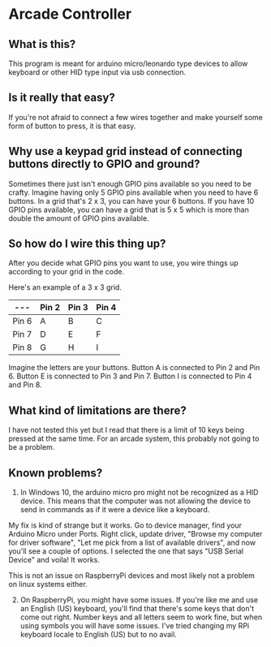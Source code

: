 # Arcade Controller

## What is this?

This program is meant for arduino micro/leonardo type devices to allow
keyboard or other HID type input via usb connection.

## Is it really that easy?

If you're not afraid to connect a few wires together and make yourself some
form of button to press, it is that easy.  

## Why use a keypad grid instead of connecting buttons directly to GPIO and ground?

Sometimes there just isn't enough GPIO pins available so you need to be crafty.  Imagine having only 5 GPIO pins available when you need to have 6 buttons.  In a grid that's 2 x 3, you can have your 6 buttons.  If you have 10 GPIO pins available, you can have a grid that is 5 x 5 which is more than double the amount of GPIO pins available.

## So how do I wire this thing up?

After you decide what GPIO pins you want to use, you wire things up according to your grid in the code.

Here's an example of a 3 x 3 grid.

--- | Pin 2 | Pin 3 | Pin 4
--- | --- | --- | ---
Pin 6 | A | B | C
Pin 7 | D | E | F
Pin 8 | G | H | I

Imagine the letters are your buttons.  Button A is connected to Pin 2 and Pin 6. Button E is connected to Pin 3 and Pin 7. Button I is connected to Pin 4 and Pin 8.

## What kind of limitations are there?

I have not tested this yet but I read that there is a limit of 10 keys being pressed at the same time.  For an arcade system, this probably not going to be a problem.  

## Known problems?

1.  In Windows 10, the arduino micro pro might not be recognized as a HID device.  This means that the computer was not allowing the device to send in commands as if it were a device like a keyboard.

My fix is kind of strange but it works.  Go to device manager, find your Arduino Micro under Ports. Right click, update driver, "Browse my computer for driver software", "Let me pick from a list of available drivers", and now you'll see a couple of options.  I selected the one that says "USB Serial Device" and voila! It works.  

This is not an issue on RaspberryPi devices and most likely not a problem on linux systems either.

2.  On RaspberryPi, you might have some issues.  If you're like me and use an English (US) keyboard, you'll find that there's some keys that don't come out right.  Number keys and all letters seem to work fine, but when using symbols you will have some issues.  I've tried changing my RPi keyboard locale to English (US) but to no avail. 

